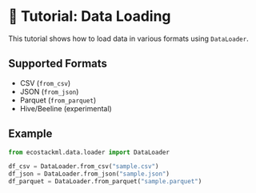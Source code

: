 # 📘 Tutorial: Data Loading

This tutorial shows how to load data in various formats using `DataLoader`.

## Supported Formats

- CSV (`from_csv`)
- JSON (`from_json`)
- Parquet (`from_parquet`)
- Hive/Beeline (experimental)

## Example

```python
from ecostackml.data.loader import DataLoader

df_csv = DataLoader.from_csv("sample.csv")
df_json = DataLoader.from_json("sample.json")
df_parquet = DataLoader.from_parquet("sample.parquet")
```

